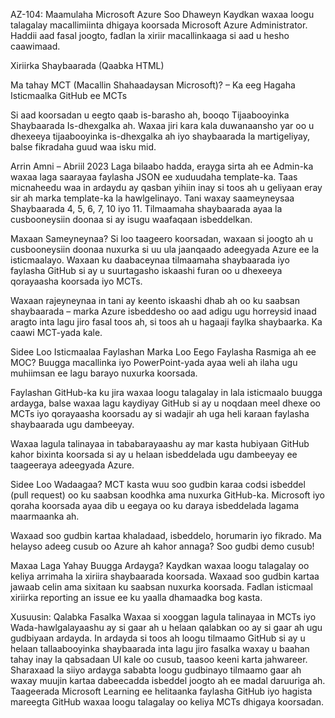 AZ-104: Maamulaha Microsoft Azure
Soo Dhaweyn
Kaydkan waxaa loogu talagalay macallimiinta dhigaya koorsada Microsoft Azure Administrator. Haddii aad fasal joogto, fadlan la xiriir macallinkaaga si aad u hesho caawimaad.

Xiriirka Shaybaarada (Qaabka HTML)

Ma tahay MCT (Macallin Shahaadaysan Microsoft)? – Ka eeg Hagaha Isticmaalka GitHub ee MCTs

Si aad koorsadan u eegto qaab is-barasho ah, booqo Tijaabooyinka Shaybaarada Is-dhexgalka ah. Waxaa jiri kara kala duwanaansho yar oo u dhexeeya tijaabooyinka is-dhexgalka ah iyo shaybaarada la martigeliyay, balse fikradaha guud waa isku mid.

Arrin Amni – Abriil 2023
Laga bilaabo hadda, erayga sirta ah ee Admin-ka waxaa laga saarayaa faylasha JSON ee xuduudaha template-ka. Taas micnaheedu waa in ardaydu ay qasban yihiin inay si toos ah u geliyaan eray sir ah marka template-ka la hawlgelinayo. Tani waxay saameyneysaa Shaybaarada 4, 5, 6, 7, 10 iyo 11. Tilmaamaha shaybaarada ayaa la cusbooneysiin doonaa si ay isugu waafaqaan isbeddelkan.

Maxaan Sameyneynaa?
Si loo taageero koorsadan, waxaan si joogto ah u cusbooneysiin doonaa nuxurka si uu ula jaanqaado adeegyada Azure ee la isticmaalayo. Waxaan ku daabaceynaa tilmaamaha shaybaarada iyo faylasha GitHub si ay u suurtagasho iskaashi furan oo u dhexeeya qorayaasha koorsada iyo MCTs.

Waxaan rajeyneynaa in tani ay keento iskaashi dhab ah oo ku saabsan shaybaarada – marka Azure isbeddesho oo aad adigu ugu horreysid inaad aragto inta lagu jiro fasal toos ah, si toos ah u hagaaji faylka shaybaarka. Ka caawi MCT-yada kale.

Sidee Loo Isticmaalaa Faylashan Marka Loo Eego Faylasha Rasmiga ah ee MOC?
Buugga macallinka iyo PowerPoint-yada ayaa weli ah ilaha ugu muhiimsan ee lagu barayo nuxurka koorsada.

Faylashan GitHub-ka ku jira waxaa loogu talagalay in lala isticmaalo buugga ardayga, balse waxaa lagu kaydiyay GitHub si ay u noqdaan meel dhexe oo MCTs iyo qorayaasha koorsadu ay si wadajir ah uga heli karaan faylasha shaybaarada ugu dambeeyay.

Waxaa lagula talinayaa in tababarayaashu ay mar kasta hubiyaan GitHub kahor bixinta koorsada si ay u helaan isbeddelada ugu dambeeyay ee taageeraya adeegyada Azure.

Sidee Loo Wadaagaa?
MCT kasta wuu soo gudbin karaa codsi isbeddel (pull request) oo ku saabsan koodhka ama nuxurka GitHub-ka. Microsoft iyo qoraha koorsada ayaa dib u eegaya oo ku daraya isbeddelada lagama maarmaanka ah.

Waxaad soo gudbin kartaa khaladaad, isbeddelo, horumarin iyo fikrado. Ma helayso adeeg cusub oo Azure ah kahor annaga? Soo gudbi demo cusub!

Maxaa Laga Yahay Buugga Ardayga?
Kaydkan waxaa loogu talagalay oo keliya arrimaha la xiriira shaybaarada koorsada. Waxaad soo gudbin kartaa jawaab celin ama sixitaan ku saabsan nuxurka koorsada. Fadlan isticmaal xiriirka reporting an issue ee ku yaalla dhamaadka bog kasta.

Xusuusin: Qalabka Fasalka
Waxaa si xooggan lagula talinayaa in MCTs iyo Wada-hawlgalayaashu ay si gaar ah u helaan qalabkan oo ay si gaar ah ugu gudbiyaan ardayda. In ardayda si toos ah loogu tilmaamo GitHub si ay u helaan tallaabooyinka shaybaarada inta lagu jiro fasalka waxay u baahan tahay inay la qabsadaan UI kale oo cusub, taasoo keeni karta jahwareer. Sharaxaad la siiyo ardayga sababta loogu gudbinayo tilmaamo gaar ah waxay muujin kartaa dabeecadda isbeddel joogto ah ee madal daruuriga ah. Taageerada Microsoft Learning ee helitaanka faylasha GitHub iyo hagista mareegta GitHub waxaa loogu talagalay oo keliya MCTs dhigaya koorsadan.
